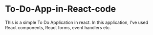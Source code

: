 # To-Do-App-in-React-code

This is a simple To Do Application in react. In this application, I've used React components, React forms, event handlers etc.
